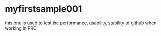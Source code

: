 myfirstsample001
================

this one is used to test the performance, usability, stability of github when working in PRC

